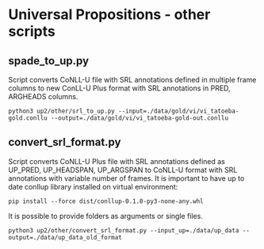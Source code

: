 # Universal Propositions - other scripts

## spade_to_up.py
Script converts CoNLL-U file with SRL annotations defined in multiple frame columns to new ConLL-U Plus format with SRL annotations in PRED, ARGHEADS columns.
```
python3 up2/other/srl_to_up.py --input=./data/gold/vi/vi_tatoeba-gold.conllu --output=./data/gold/vi/vi_tatoeba-gold-out.conllu 
```
## convert_srl_format.py
Script converts CoNLL-U Plus file with SRL annotations defined as UP_PRED, UP_HEADSPAN, UP_ARGSPAN to CoNLL-U format with SRL annotations with variable number of frames.
It is important to have up to date conllup library installed on virtual environment:
```
pip install --force dist/conllup-0.1.0-py3-none-any.whl
```
It is possible to provide folders as arguments or single files.
```
python3 up2/other/convert_srl_format.py --input_up=./data/up_data --output=./data/up_data_old_format
```